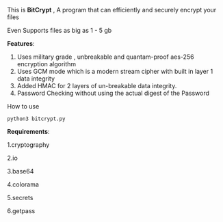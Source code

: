 This is **BitCrypt** , A program that can efficiently and securely encrypt your files 

Even Supports files as big as  1 - 5 gb 


**Features**:

1. Uses military grade , unbreakable and quantam-proof aes-256 encryption algorithm
2. Uses GCM mode which is a modern stream cipher with built in layer 1 data integrity
3. Added HMAC for 2 layers of un-breakable data integrity.
4. Password Checking without using the actual digest of the Password
   


How to use

```python3 bitcrypt.py```

**Requirements**:

1.cryptography

2.io

3.base64

4.colorama

5.secrets

6.getpass
